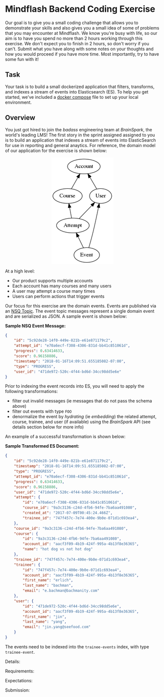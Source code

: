 # Mindflash Backend Coding Exercise
Our goal is to give you a small coding challenge that allows you to demonstrate your skills and also gives you a small idea of some of problems that you may encounter at Mindflash. We know you're busy with life, so our aim is to have you spend no more than 2 hours working through this exercise. We don't expect you to finish in 2 hours, so don't worry if you can't. Submit what you have along with some notes on your thoughts and how you would proceed if you have more time. Most importantly, try to have some fun with it!

## Task
Your task is to build a small dockerized application that filters, transforms, and indexes a stream of events into Elasticsearch (ES). To help you get started, we've included a [docker compose](https://docs.docker.com/compose/overview/) file to set up your local environment.

## Overview
You just got hired to join the *badass* engineering team at *BrainSpark*, the world's leading LMS! The first story in the sprint assigned assigned to you is to build an application that indexes a stream of events into ElasticSearch for use in reporting and general anaytics. For reference, the domain model of our application for the exercise is shown below:

<p align="center">
<img src="./schema.png" align="center" alt="schema diagram" />
</p>

At a high level:
- Our product supports multiple accounts
- Each account has many courses and many users
- A user may attempt a course many times
- Users can perform actions that trigger events

Our focus for this exercise are the domain events. Events are published via an [NSQ Topic](http://nsq.io). The event topic messages represent a single domain event and are serialized as JSON. A sample event is shown below: 

**Sample NSQ Event Message:**
```json
{
    "id": "5c92de28-14f0-449e-821b-e61e871179c2",
    "attempt_id": "e70a6ecf-f308-4306-831d-bb41c851061d",
    "progress": 0.63414633,
    "score": 0.96158886,
    "timestamp": "2018-01-16T14:09:51.655185082-07:00",
    "type": "PROGRESS",
    "user_id": "471de972-520c-4f44-bd6d-34cc98dd5e6e"
}
```

Prior to indexing the event records into ES, you will need to apply the following transformations:
- filter out invalid messages (ie messages that do not pass the schema above)
- filter out events with type `FOO`
- denormalize the event by *hydrating* (ie *embedding*) the related attempt, course, trainee, and user (if available) using the *BrainSpark* API (see details section below for more info)

An example of a successful transformation is shown below:

**Sample Transformed ES Document:**
```json
{
    "id": "5c92de28-14f0-449e-821b-e61e871179c2",
    "timestamp": "2018-01-16T14:09:51.655185082-07:00",
    "type": "PROGRESS",
    "attempt_id": "e70a6ecf-f308-4306-831d-bb41c851061d",
    "progress": 0.63414633,
    "score": 0.96158886,
    "user_id": "471de972-520c-4f44-bd6d-34cc98dd5e6e",
    "attempt": {
        "id": "e70a6ecf-f308-4306-831d-bb41c851061d",
        "course_id": "9a3c3136-c24d-4fb6-94fe-7ba6aa491080",
        "created_at": "2017-07-09T00:45:24.466Z",
        "trainee_id": "747f457c-7e74-400e-9b0e-071d1c693ea4",
    },
    "course_id": "9a3c3136-c24d-4fb6-94fe-7ba6aa491080",
    "course": {
        "id": "9a3c3136-c24d-4fb6-94fe-7ba6aa491080",
        "account_id": "aacf3f09-4b19-424f-995a-4b13f8e36365",
        "name": "hot dog vs not hot dog"
    },
    "trainee_id": "747f457c-7e74-400e-9b0e-071d1c693ea4",
    "trainee": {
        "id": "747f457c-7e74-400e-9b0e-071d1c693ea4",
        "account_id": "aacf3f09-4b19-424f-995a-4b13f8e36365",
        "first_name": "erlich",
        "last_name": "bachman",
        "email": "e.bachman@bachmanity.com"
    },
    "user": {
        "id": "471de972-520c-4f44-bd6d-34cc98dd5e6e",
        "account_id": "aacf3f09-4b19-424f-995a-4b13f8e36365",
        "first_name": "jin",
        "last_name": "yang",
        "email": "jin.yang@seefood.com"
    }
}
```

The events need to be indexed into the `trainee-events` index, with type `trainee-event`.

Details:

Requirements:

Expectations:

Submission: